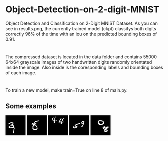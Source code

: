 # Object-Detection-on-2-digit-MNIST
Object Detection and Classification on 2-Digit MNIST Dataset. As you can see in results.png, the currently trained model (ckpt) classifys both digits correctly 96% of the time with an iou on the predicted bounding boxes of 0.91. 
#
The compressed dataset is located in the data folder and contains 55000 64x64 grayscale images of two handwritten digits randomly orientated inside the image. Also inside is the coresponding labels and bounding boxes of each image.
#
To train a new model, make train=True on line 8 of main.py.

## Some examples

![ui_v1.0](https://github.com/cdamore/Object-Detection-on-2-digit-MNIST/blob/master/examples/ex1.jpg?raw=true)
![ui_v1.0](https://github.com/cdamore/Object-Detection-on-2-digit-MNIST/blob/master/examples/ex2.jpg?raw=true)
![ui_v1.0](https://github.com/cdamore/Object-Detection-on-2-digit-MNIST/blob/master/examples/ex3.jpg?raw=true)
![ui_v1.0](https://github.com/cdamore/Object-Detection-on-2-digit-MNIST/blob/master/examples/ex4.jpg?raw=true)
![ui_v1.0](https://github.com/cdamore/Object-Detection-on-2-digit-MNIST/blob/master/examples/ex5.jpg?raw=true)
